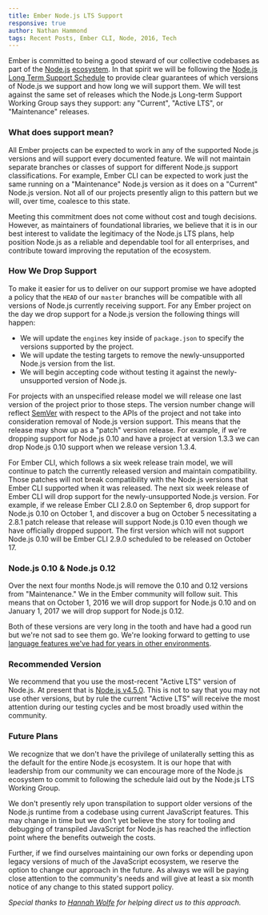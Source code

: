 ```yaml
---
title: Ember Node.js LTS Support
responsive: true
author: Nathan Hammond
tags: Recent Posts, Ember CLI, Node, 2016, Tech
---
```


Ember is committed to being a good steward of our collective codebases as part of the [Node.js](https://nodejs.org/en/) [ecosystem](https://www.npmjs.com/). In that spirit we will be following the [Node.js Long Term Support Schedule](https://github.com/nodejs/LTS#lts-schedule) to provide clear guarantees of which versions of Node.js we support and how long we will support them. We will test against the same set of releases which the Node.js Long-term Support Working Group says they support: any "Current", "Active LTS", or "Maintenance" releases.

### What does support mean?

All Ember projects can be expected to work in any of the supported Node.js versions and will support every documented feature. We will not maintain separate branches or classes of support for different Node.js support classifications. For example, Ember CLI can be expected to work just the same running on a "Maintenance" Node.js version as it does on a "Current" Node.js version. Not all of our projects presently align to this pattern but we will, over time, coalesce to this state.

Meeting this commitment does not come without cost and tough decisions. However, as maintainers of foundational libraries, we believe that it is in our best interest to validate the legitimacy of the Node.js LTS plans, help position Node.js as a reliable and dependable tool for all enterprises, and contribute toward improving the reputation of the ecosystem.

### How We Drop Support

To make it easier for us to deliver on our support promise we have adopted a policy that the `HEAD` of our `master` branches will be compatible with all versions of Node.js currently receiving support. For any Ember project on the day we drop support for a Node.js version the following things will happen:

- We will update the `engines` key inside of `package.json` to specify the versions supported by the project.
- We will update the testing targets to remove the newly-unsupported Node.js version from the list.
- We will begin accepting code without testing it against the newly-unsupported version of Node.js.

For projects with an unspecified release model we will release one last version of the project prior to those steps. The version number change will reflect [SemVer](http://semver.org/) with respect to the APIs of the project and not take into consideration removal of Node.js version support. This means that the release may show up as a "patch" version release. For example, if we're dropping support for Node.js 0.10 and have a project at version 1.3.3 we can drop Node.js 0.10 support when we release version 1.3.4.

For Ember CLI, which follows a six week release train model, we will continue to patch the currently released version and maintain compatibility. Those patches will not break compatibility with the Node.js versions that Ember CLI supported when it was released. The next six week release of Ember CLI will drop support for the newly-unsupported Node.js version. For example, if we release Ember CLI 2.8.0 on September 6, drop support for Node.js 0.10 on October 1, and discover a bug on October 5 necessitating a 2.8.1 patch release that release will support Node.js 0.10 even though we have officially dropped support. The first version which will not support Node.js 0.10 will be Ember CLI 2.9.0 scheduled to be released on October 17.

### Node.js 0.10 & Node.js 0.12

Over the next four months Node.js will remove the 0.10 and 0.12 versions from "Maintenance." We in the Ember community will follow suit. This means that on October 1, 2016 we will drop support for Node.js 0.10 and on January 1, 2017 we will drop support for Node.js 0.12.

Both of these versions are very long in the tooth and have had a good run but we're not sad to see them go. We're looking forward to getting to use [language features we've had for years in other environments](http://kangax.github.io/compat-table/es6/#node012).

### Recommended Version

We recommend that you use the most-recent "Active LTS" version of Node.js. At present that is [Node.js v4.5.0](https://nodejs.org/en/download/). This is not to say that you may not use other versions, but by rule the current "Active LTS" will receive the most attention during our testing cycles and be most broadly used within the community.

### Future Plans

We recognize that we don't have the privilege of unilaterally setting this as the default for the entire Node.js ecosystem. It is our hope that with leadership from our community we can encourage more of the Node.js ecosystem to commit to following the schedule laid out by the Node.js LTS Working Group.

We don't presently rely upon transpilation to support older versions of the Node.js runtime from a codebase using current JavaScript features. This may change in time but we don't yet believe the story for tooling and debugging of transpiled JavaScript for Node.js has reached the inflection point where the benefits outweigh the costs.

Further, if we find ourselves maintaining our own forks or depending upon legacy versions of much of the JavaScript ecosystem, we reserve the option to change our approach in the future. As always we will be paying close attention to the community's needs and will give at least a six month notice of any change to this stated support policy.

_Special thanks to [Hannah Wolfe](https://github.com/ErisDS) for helping direct us to this approach._